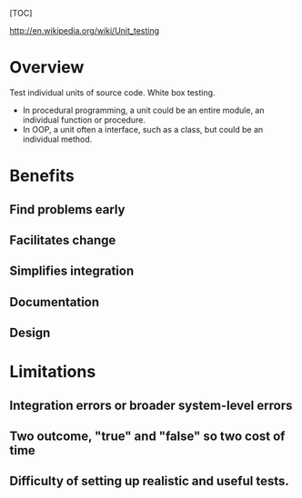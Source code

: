 [TOC]


http://en.wikipedia.org/wiki/Unit_testing

# Overview
Test individual units of source code. White box testing.

- In procedural programming, a unit could be an entire module, an individual function or procedure.
- In OOP, a unit often a interface, such as a class, but could be an individual method.


# Benefits

## Find problems early


## Facilitates change


## Simplifies integration

## Documentation

## Design


# Limitations
## Integration errors or broader system-level errors



## Two outcome, "true" and "false" so two cost of time


## Difficulty of setting up realistic and useful tests.



